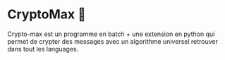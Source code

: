 # CryptoMax 🔑

Crypto-max est un programme en batch + une extension en python qui permet de crypter des messages avec un algorithme universel retrouver dans tout les languages.

